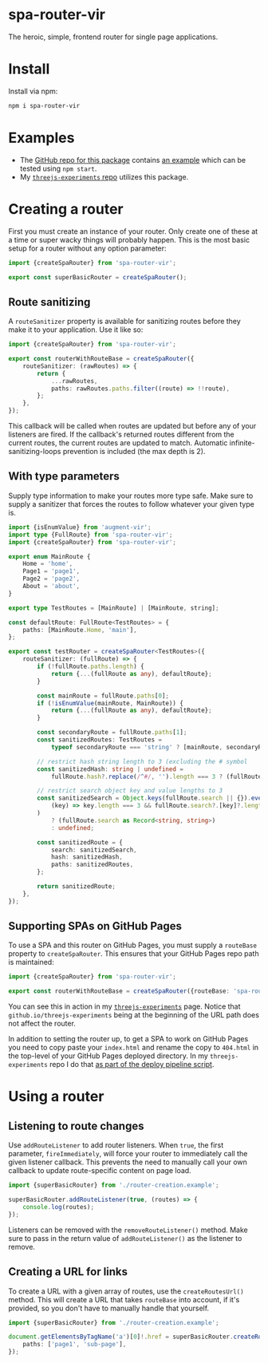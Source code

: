 # spa-router-vir

The heroic, simple, frontend router for single page applications.

# Install

Install via npm:

```bash
npm i spa-router-vir
```

# Examples

-   The [GitHub repo for this package](https://github.com/electrovir/spa-router-vir) contains [an example](https://github.com/electrovir/spa-router-vir/tree/main/src/test) which can be tested using `npm start`.
-   My [`threejs-experiments` repo](https://github.com/electrovir/threejs-experiments) utilizes this package.

# Creating a router

First you must create an instance of your router. Only create one of these at a time or super wacky things will probably happen. This is the most basic setup for a router without any option parameter:

<!-- example-link: src/readme-examples/router-creation.example.ts -->

```TypeScript
import {createSpaRouter} from 'spa-router-vir';

export const superBasicRouter = createSpaRouter();
```

## Route sanitizing

A `routeSanitizer` property is available for sanitizing routes before they make it to your application. Use it like so:

<!-- example-link: src/readme-examples/route-sanitizer.example.ts -->

```TypeScript
import {createSpaRouter} from 'spa-router-vir';

export const routerWithRouteBase = createSpaRouter({
    routeSanitizer: (rawRoutes) => {
        return {
            ...rawRoutes,
            paths: rawRoutes.paths.filter((route) => !!route),
        };
    },
});
```

This callback will be called when routes are updated but before any of your listeners are fired. If the callback's returned routes different from the current routes, the current routes are updated to match. Automatic infinite-sanitizing-loops prevention is included (the max depth is 2).

## With type parameters

Supply type information to make your routes more type safe. Make sure to supply a sanitizer that forces the routes to follow whatever your given type is.

<!-- example-link: src/test/test-router.ts -->

```TypeScript
import {isEnumValue} from 'augment-vir';
import type {FullRoute} from 'spa-router-vir';
import {createSpaRouter} from 'spa-router-vir';

export enum MainRoute {
    Home = 'home',
    Page1 = 'page1',
    Page2 = 'page2',
    About = 'about',
}

export type TestRoutes = [MainRoute] | [MainRoute, string];

const defaultRoute: FullRoute<TestRoutes> = {
    paths: [MainRoute.Home, 'main'],
};

export const testRouter = createSpaRouter<TestRoutes>({
    routeSanitizer: (fullRoute) => {
        if (!fullRoute.paths.length) {
            return {...(fullRoute as any), defaultRoute};
        }

        const mainRoute = fullRoute.paths[0];
        if (!isEnumValue(mainRoute, MainRoute)) {
            return {...(fullRoute as any), defaultRoute};
        }

        const secondaryRoute = fullRoute.paths[1];
        const sanitizedRoutes: TestRoutes =
            typeof secondaryRoute === 'string' ? [mainRoute, secondaryRoute] : [mainRoute];

        // restrict hash string length to 3 (excluding the # symbol
        const sanitizedHash: string | undefined =
            fullRoute.hash?.replace(/^#/, '').length === 3 ? (fullRoute.hash as string) : undefined;

        // restrict search object key and value lengths to 3
        const sanitizedSearch = Object.keys(fullRoute.search || {}).every(
            (key) => key.length === 3 && fullRoute.search?.[key]?.length === 3,
        )
            ? (fullRoute.search as Record<string, string>)
            : undefined;

        const sanitizedRoute = {
            search: sanitizedSearch,
            hash: sanitizedHash,
            paths: sanitizedRoutes,
        };

        return sanitizedRoute;
    },
});
```

## Supporting SPAs on GitHub Pages

To use a SPA and this router on GitHub Pages, you must supply a `routeBase` property to `createSpaRouter`. This ensures that your GitHub Pages repo path is maintained:

<!-- example-link: src/readme-examples/route-base.example.ts -->

```TypeScript
import {createSpaRouter} from 'spa-router-vir';

export const routerWithRouteBase = createSpaRouter({routeBase: 'spa-router-vir'});
```

You can see this in action in my [`threejs-experiments`](https://electrovir.github.io/threejs-experiments/home) page. Notice that `github.io/threejs-experiments` being at the beginning of the URL path does not affect the router.

In addition to setting the router up, to get a SPA to work on GitHub Pages you need to copy paste your `index.html` and rename the copy to `404.html` in the top-level of your GitHub Pages deployed directory. In my `threejs-experiments` repo I do that [as part of the deploy pipeline script](https://github.com/electrovir/threejs-experiments/blob/673be54beec6ce86f297841e863e4523f531b2ab/package.json#L17).

# Using a router

## Listening to route changes

Use `addRouteListener` to add router listeners. When `true`, the first parameter, `fireImmediately`, will force your router to immediately call the given listener callback. This prevents the need to manually call your own callback to update route-specific content on page load.

<!-- example-link: src/readme-examples/listen-to-routes.example.ts -->

```TypeScript
import {superBasicRouter} from './router-creation.example';

superBasicRouter.addRouteListener(true, (routes) => {
    console.log(routes);
});
```

Listeners can be removed with the `removeRouteListener()` method. Make sure to pass in the return value of `addRouteListener()` as the listener to remove.

## Creating a URL for links

To create a URL with a given array of routes, use the `createRoutesUrl()` method. This will create a URL that takes `routeBase` into account, if it's provided, so you don't have to manually handle that yourself.

<!-- example-link: src/readme-examples/create-route-url.example.ts -->

```TypeScript
import {superBasicRouter} from './router-creation.example';

document.getElementsByTagName('a')[0]!.href = superBasicRouter.createRoutesUrl({
    paths: ['page1', 'sub-page'],
});
```
